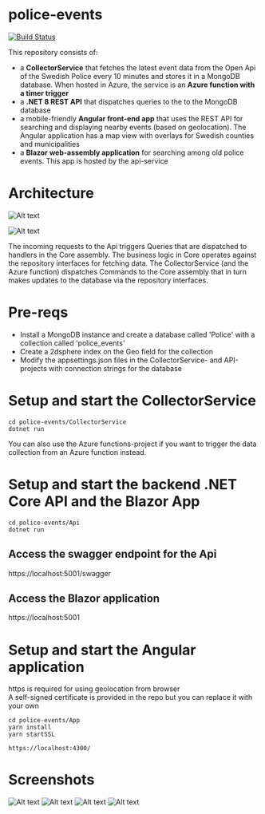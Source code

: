 # police-events

[![Build Status](https://larsbq.visualstudio.com/PoliceEvents/_apis/build/status/LarsBergqvist.police-events2?branchName=main)](https://larsbq.visualstudio.com/PoliceEvents/_build/latest?definitionId=16&branchName=main)

This repository consists of:  
* a <b>CollectorService</b> that fetches the latest event data from the Open Api of the Swedish Police every 10 minutes and stores it in a MongoDB database. When hosted in Azure, the service is an <b>Azure function with a timer trigger</b>    
* a <b>.NET 8 REST API</b> that dispatches queries to the to the MongoDB database   
* a mobile-friendly <b>Angular front-end app</b> that uses the REST API for searching and displaying nearby events (based on geolocation). The Angular application has a map view with overlays for Swedish counties and municipalities   
* a <b>Blazor web-assembly application</b> for searching among old police events. This app is hosted by the api-service   


# Architecture
![Alt text](https://github.com/LarsBergqvist/police-events/blob/main/overview_azure.png?raw=true 'Overview of the system in Azure')

![Alt text](https://github.com/LarsBergqvist/police-events/blob/main/dependencies.png?raw=true 'Dependencies')

The incoming requests to the Api triggers Queries that are dispatched to handlers in the Core assembly. The business logic in Core operates against the repository interfaces for fetching data. The CollectorService (and the Azure function) dispatches Commands to the Core assembly that in turn makes updates to the database via the repository interfaces.  

# Pre-reqs  
* Install a MongoDB instance and create a database called 'Police' with a collection called 'police_events'  
* Create a 2dsphere index on the Geo field for the collection  
* Modify the appsettings.json files in the CollectorService- and API-projects with connection strings for the database  

# Setup and start the CollectorService
```
cd police-events/CollectorService
dotnet run

```
You can also use the Azure functions-project if you want to trigger the data collection from an Azure function instead.  

# Setup and start the backend .NET Core API and the Blazor App
```
cd police-events/Api
dotnet run

```
## Access the swagger endpoint for the Api
https://localhost:5001/swagger
## Access the Blazor application
https://localhost:5001

# Setup and start the Angular application
https is required for using geolocation from browser  
A self-signed certificate is provided in the repo but you can replace it with your own  
```
cd police-events/App
yarn install
yarn startSSL  

https://localhost:4300/

```
# Screenshots

![Alt text](https://github.com/LarsBergqvist/police-events/blob/main/screenshot1.png?raw=true 'Police events list')
![Alt text](https://github.com/LarsBergqvist/police-events/blob/main/screenshot2.png?raw=true 'Map sidebar 1')
![Alt text](https://github.com/LarsBergqvist/police-events/blob/main/screenshot3.png?raw=true 'Map sidebar 2')
![Alt text](https://github.com/LarsBergqvist/police-events/blob/main/screenshot4.png?raw=true 'Blazor application')
